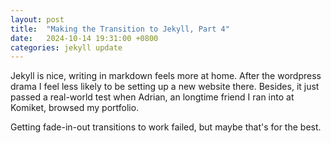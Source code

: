 ```yaml
---
layout: post
title:  "Making the Transition to Jekyll, Part 4"
date:   2024-10-14 19:31:00 +0800
categories: jekyll update
---
```


Jekyll is nice, writing in markdown feels more at home. After the wordpress drama I feel less likely to be setting up a new website there. Besides, it just passed a real-world test when Adrian, an longtime friend I ran into at Komiket, browsed my portfolio.

Getting fade-in-out transitions to work failed, but maybe that's for the best.